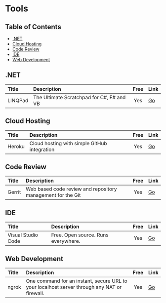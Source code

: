 # Tools

## Table of Contents
- [.NET](#net)
- [Cloud Hosting](#cloud-hosting)
- [Code Review](#code-review)
- [IDE](#ide)
- [Web Development](#web-development)

## .NET

| Title | Description | Free | Link |
|:--- |:--- |:---:|:--- |
| LINQPad | The Ultimate Scratchpad for C#, F# and VB | Yes | [Go](https://www.linqpad.net/) |


## Cloud Hosting

| Title | Description | Free | Link |
|:--- |:--- |:---:|:--- |
| Heroku | Cloud hosting with simple GitHub integration | Yes | [Go](https://www.heroku.com/home) |


## Code Review

| Title | Description | Free | Link |
|:--- |:--- |:---:|:--- |
| Gerrit | Web based code review and repository management for the Git | Yes | [Go](https://www.gerritcodereview.com/) |


## IDE

| Title | Description | Free | Link |
|:--- |:--- |:---:|:--- |
| Visual Studio Code | Free. Open source. Runs everywhere. | Yes | [Go](https://code.visualstudio.com/) |


## Web Development

| Title | Description | Free | Link |
|:--- |:--- |:---:|:--- |
| ngrok | One command for an instant, secure URL to your localhost server through any NAT or firewall. | Yes | [Go](https://ngrok.com/) |

